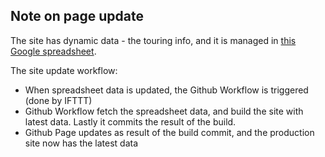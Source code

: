 ## Note on page update

The site has dynamic data - the touring info, and it is managed in [this Google spreadsheet](https://docs.google.com/spreadsheets/d/1JKMsuVMrNNFBKc6x4ob8WG1bCwJ_GF5dUUmOioqX8x8/edit#gid=0).

The site update workflow:

- When spreadsheet data is updated, the Github Workflow is triggered (done by IFTTT)
- Github Workflow fetch the spreadsheet data, and build the site with latest data. Lastly it commits the result of the build.
- Github Page updates as result of the build commit, and the production site now has the latest data

